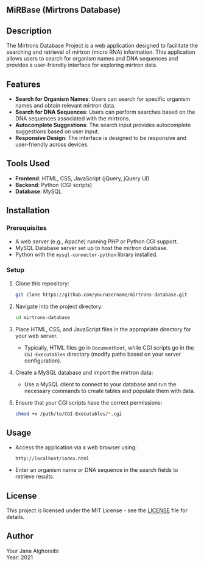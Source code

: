 ## MiRBase  (Mirtrons Database) 

## Description
The Mirtrons Database Project is a web application designed to facilitate the searching and retrieval of mirtron (micro RNA) information. 
This application allows users to search for organism names and DNA sequences and provides a user-friendly interface for exploring mirtron data.

## Features
- **Search for Organism Names**: Users can search for specific organism names and obtain relevant mirtron data.
- **Search for DNA Sequences**: Users can perform searches based on the DNA sequences associated with the mirtrons.
- **Autocomplete Suggestions**: The search input provides autocomplete suggestions based on user input.
- **Responsive Design**: The interface is designed to be responsive and user-friendly across devices.
  
## Tools Used
- **Frontend**: HTML, CSS, JavaScript (jQuery, jQuery UI)
- **Backend**: Python (CGI scripts)
- **Database**: MySQL

## Installation

### Prerequisites
- A web server (e.g., Apache) running PHP or Python CGI support.
- MySQL Database server set up to host the mirtron database.
- Python with the `mysql-connector-python` library installed.

### Setup
1. Clone this repository:
   ```bash
   git clone https://github.com/yourusername/mirtrons-database.git
   ```

2. Navigate into the project directory:
   ```bash
   cd mirtrons-database
   ```

3. Place HTML, CSS, and JavaScript files in the appropriate directory for your web server. 
   - Typically, HTML files go in `DocumentRoot`, while CGI scripts go in the `CGI-Executables` directory (modify paths based on your server configuration).

4. Create a MySQL database and import the mirtron data:
   - Use a MySQL client to connect to your database and run the necessary commands to create tables and populate them with data.

5. Ensure that your CGI scripts have the correct permissions:
   ```bash
   chmod +x /path/to/CGI-Executables/*.cgi
   ```

## Usage
- Access the application via a web browser using:
  ```plaintext
  http://localhost/index.html
  ```
- Enter an organism name or DNA sequence in the search fields to retrieve results.

## License
This project is licensed under the MIT License - see the [LICENSE](LICENSE) file for details.

## Author
Your Jana Alghoraibi  
Year: 2021
